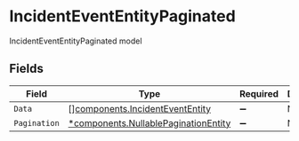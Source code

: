 # IncidentEventEntityPaginated

IncidentEventEntityPaginated model


## Fields

| Field                                                                                       | Type                                                                                        | Required                                                                                    | Description                                                                                 |
| ------------------------------------------------------------------------------------------- | ------------------------------------------------------------------------------------------- | ------------------------------------------------------------------------------------------- | ------------------------------------------------------------------------------------------- |
| `Data`                                                                                      | [][components.IncidentEventEntity](../../models/components/incidentevententity.md)          | :heavy_minus_sign:                                                                          | N/A                                                                                         |
| `Pagination`                                                                                | [*components.NullablePaginationEntity](../../models/components/nullablepaginationentity.md) | :heavy_minus_sign:                                                                          | N/A                                                                                         |